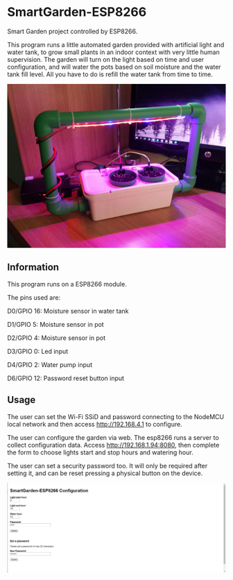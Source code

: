 # SmartGarden-ESP8266
Smart Garden project controlled by ESP8266.

This program runs a little automated garden provided with artificial light and water tank, to grow small plants in an indoor context with very little human supervision. The garden will turn on the light based on time and user configuration, and will water the pots based on soil moisture and the water tank fill level. All you have to do is refill the water tank from time to time.

<img src="images/picture1.jpg" alt="SmartGarden-ESP8266" width="800" /> 

## Information

This program runs on a ESP8266 module. 

The pins used are:

D0/GPIO 16: Moisture sensor in water tank

D1/GPIO 5: Moisture sensor in pot

D2/GPIO 4: Moisture sensor in pot

D3/GPIO 0: Led input

D4/GPIO 2: Water pump input

D6/GPIO 12: Password reset button input

## Usage

The user can set the Wi-Fi SSiD and password connecting to the NodeMCU local network and then access http://192.168.4.1 to configure.

The user can configure the garden via web. The esp8266 runs a server to collect configuration data.
Access http://192.168.1.94:8080, then complete the form to choose lights start and stop hours and watering hour.

The user can set a security password too. It will only be required after setting it, and can be reset pressing a physical button on the device.

<img src="images/smartgarden.JPG" alt="SmartGarden-ESP8266 Configuration Page" width="800" /> 
